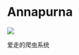 Annapurna
=========

![](http://lxp-assets.qiniudn.com/github/Annapurna.jpg?imageView2/2/w/800/q/85)

爱走的爬虫系统
